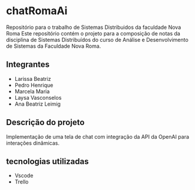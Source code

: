 # chatRomaAi
Repositório para o trabalho de Sistemas Distribuidos da faculdade Nova Roma
Este repositório contém o projeto para a composição de notas da disciplina de Sistemas Distribuídos do curso de Análise e Desenvolvimento de Sistemas da Faculdade Nova Roma.

## Integrantes
- Larissa Beatriz
- Pedro Henrique
- Marcela Maria
- Laysa Vasconselos
- Ana Beatriz Leimig

## Descrição do projeto
Implementação de uma tela de chat com integração da API da OpenAI para interações dinâmicas.

## tecnologias utilizadas
- Vscode
- Trello
